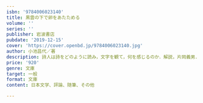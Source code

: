 ```yaml
---
isbn: '9784006023140'
title: 黒雲の下で卵をあたためる
volume: ''
series: ''
publisher: 岩波書店
pubdate: '2019-12-15'
cover: 'https://cover.openbd.jp/9784006023140.jpg'
author: 小池昌代／著
description: 詩人は詩をどのように読み，文字を観て，何を感じるのか．解説，片岡義男．
price: '920'
genre: 文庫
target: 一般
format: 文庫
content: 日本文学、評論、随筆、その他

---
```

